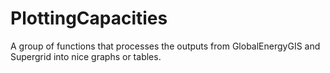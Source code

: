 # PlottingCapacities
A group of functions that processes the outputs from GlobalEnergyGIS and Supergrid into nice graphs or tables.
